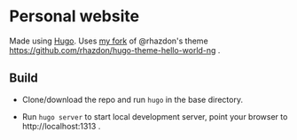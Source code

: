 # Personal website

Made using [Hugo](https://github.com/gohugoio/hugo). Uses [my fork](https://github.com/rottencandy/hugo-theme-hello-friend-ng) of @rhazdon's theme https://github.com/rhazdon/hugo-theme-hello-world-ng .

## Build

- Clone/download the repo and run `hugo` in the base directory.

- Run `hugo server` to start local development server, point your browser to http://localhost:1313 .
